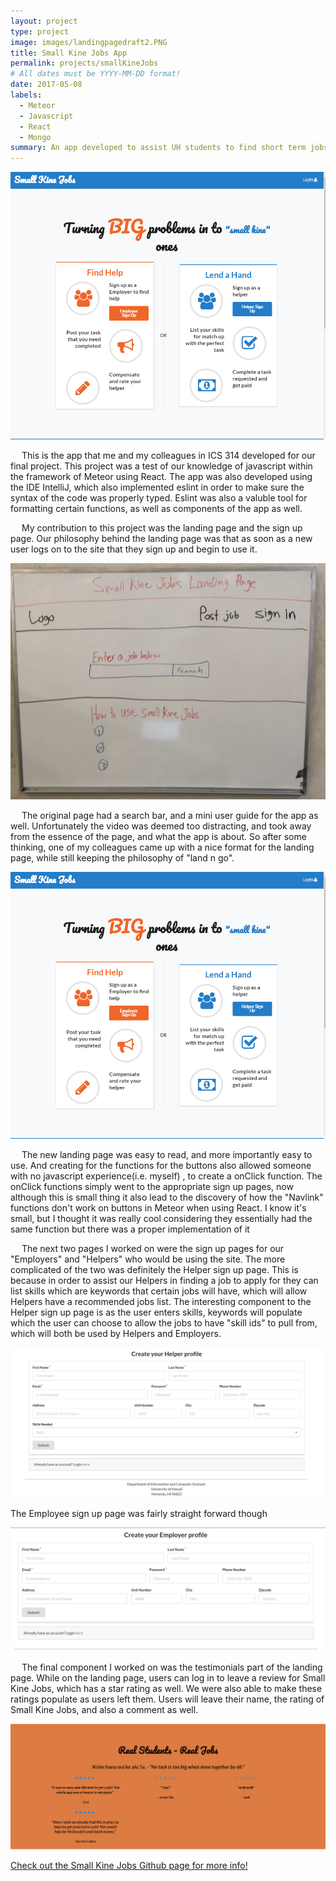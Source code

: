 ```yaml
---
layout: project
type: project
image: images/landingpagedraft2.PNG
title: Small Kine Jobs App
permalink: projects/smallKineJobs
# All dates must be YYYY-MM-DD format!
date: 2017-05-08
labels:
  - Meteor
  - Javascript
  - React
  - Mongo
summary: An app developed to assist UH students to find short term jobs
---
```


<div class="ui medium rounded images">
  <img class="ui image" src="../images/landingpagedraft2.PNG">
</div>
<p>
 &emsp;
  This is the app that me and my colleagues in ICS 314 developed for our final project. This project was a test of our knowledge of javascript within the framework of Meteor using React. The app was also developed using the IDE IntelliJ, which also implemented eslint in order to make sure the syntax of the code was properly typed. Eslint was also a valuble tool for formatting certain functions, as well as components of the app as well.
 </p>
 <p>
 &emsp;
  My contribution to this project was the landing page and the sign up page. Our philosophy behind the landing page was that as soon as a new user logs on to the site that they sign up and begin to use it.
 </p>
  <div class="ui medium rounded images">
  <img class="ui image" src="../images/Landing.jpeg">
</div>
<p>
&emsp;
The original page had a search bar, and a mini user guide for the app as well. Unfortunately the video was deemed too distracting, and took away from the essence of the page, and what the app is about. So after some thinking, one of my colleagues came up with a nice format for the landing page, while still keeping the philosophy of "land n go".
 </p> 
 <div class="ui medium rounded images">
  <img class="ui image" src="../images/landingpagedraft2.PNG">
</div>
<p>
&emsp;
The new landing page was easy to read, and more importantly easy to use. And creating for the functions for the buttons also allowed someone with no javascript experience(i.e. myself) , to create a onClick function. The onClick functions simply went to the appropriate sign up pages, now although this is small thing it also lead to the discovery of how the "Navlink" functions don't work on buttons in Meteor when using React. I know it's small, but I thought it was really cool considering they essentially had the same function but there was a proper implementation of it
</p>
<p>
&emsp;
The next two pages I worked on were the sign up pages for our "Employers" and "Helpers" who would be using the site. The more complicated of the two was definitely the Helper sign up page. This is because in order to assist our Helpers in finding a job to apply for they can list skills which are keywords that certain jobs will have, which will allow Helpers have a recommended jobs list. The interesting component to the Helper sign up page is as the user enters skills, keywords will populate which the user can choose to allow the jobs to have "skill ids" to pull from, which will both be used by Helpers and Employers.
</p>
 
 <div class="ui medium rounded images">
  <img class="ui image" src="../images/finalHelperSignUp.PNG">
</div>
 <p>The Employee sign up page was fairly straight forward though</p>
 <div class="ui medium rounded images">
  <img class="ui image" src="../images/finalEmployerSignUp.PNG">
</div>

<p>
&emsp;
The final component I worked on was the testimonials part of the landing page. While on the landing page, users can log in to leave a review for Small Kine Jobs, which has a star rating as well. We were also able to make these ratings populate as users left them. Users will leave their name, the rating of Small Kine Jobs, and also a comment as well. 
</p>

 <div class="ui medium rounded images">
  <img class="ui image" src="../images/finalTestimonials.PNG">
</div>

<a href="http://smallkinejobs.github.io">Check out the Small Kine Jobs Github page for more info!</a>


